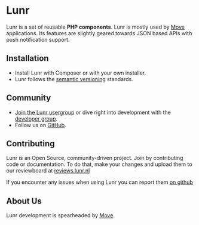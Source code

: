 # Lunr

Lunr is a set of reusable **PHP components**. Lunr is mostly used by [Move][1] applications. Its features
are slightly geared towards JSON based APIs with push notification support.

Installation
------------

* Install Lunr with Composer or with your own installer.
* Lunr follows the [semantic versioning][2] standards.

Community
---------

* [Join the Lunr usergroup][3] or dive right into development with the [developer group][4].
* Follow us on [GitHub][5].

Contributing
------------

Lunr is an Open Source, community-driven project. Join by contributing code or documentation.
To do that, make your changes and upload them to our reviewboard at [reviews.lunr.nl][6]

If you encounter any issues when using Lunr you can report them [on github][7]

About Us
--------

Lunr development is spearheaded by [Move][1].

  [1]: https://moveagency.com
  [2]: https://semver.org
  [3]: https://groups.google.com/forum/#!forum/lunr-users
  [4]: https://groups.google.com/forum/#!forum/lunr-developers
  [5]: https://github.com/lunr-php/lunr
  [6]: https://reviews.lunr.nl
  [7]: https://github.com/lunr-php/lunr/issues
